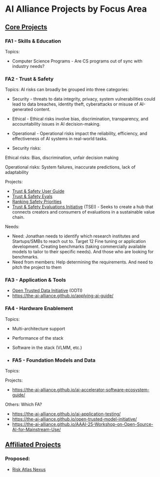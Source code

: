 # AI Alliance Projects by Focus Area 
## [Core Projects](https://thealliance.ai/core-projects)

### FA1 - Skills & Education
Topics: 
* Computer Science Programs - Are CS programs out of sync with industry needs?

### FA2 - Trust & Safety
Topics: AI risks can broadly be grouped into three categories:
* Security - threats to data integrity, privacy, system vulnerabilities could lead to data breaches, identity theft, cyberattacks or misuse of AI-generated content.
* Ethical - Ethical risks involve bias, discrimination, transparency, and accountability issues in AI decision-making.
* Operational - Operational risks impact the reliability, efficiency, and effectiveness of AI systems in real-world tasks.

* Security risks: 

Ethical risks: Bias, discrimination, unfair decision making 

Operational risks: System failures, inaccurate predictions, lack of adaptability

Projects:
* [Trust & Safety User Guide](https://the-ai-alliance.github.io/trust-safety-user-guide/)
* [Trust & Safety Evals](https://the-ai-alliance.github.io/trust-safety-evals/)
* [Ranking Safety Priorities](https://the-ai-alliance.github.io/ranking-safety-priorities/)
* [Trust & Safety Evaluations Initiative](https://the-ai-alliance.github.io/trust-safety-evals/) (TSEI) - Seeks to create a hub that connects creators and consumers of evaluations in a sustainable value chain.

Needs: 
* Need: Jonathan needs to identify which research institutes and Startups/SMBs to reach out to. Target 12 Fine tuning or application development. Creating benchmarks (taking commercially available models to tailor to their specific needs). And those who are looking for benchmarks. 
* Need from members: Help determining the requirements. And need to pitch the project to them 

### FA3 - Application & Tools
* [Open Trusted Data Initiative](https://the-ai-alliance.github.io/open-trusted-data-initiative/) (ODTI)
* https://the-ai-alliance.github.io/applying-ai-guide/

### FA4 - Hardware Enablement
Topics: 
- Multi-architecture support
- Performance of the stack
- Software in the stack (VLMM, etc.)

- ### FA5 - Foundation Models and Data
Topics:

Projects:
* https://the-ai-alliance.github.io/ai-accelerator-software-ecosystem-guide/

Others: Which FA? 
* https://the-ai-alliance.github.io/ai-application-testing/
* https://the-ai-alliance.github.io/open-trusted-model-initiative/
* https://the-ai-alliance.github.io/AAAI-25-Workshop-on-Open-Source-AI-for-Mainstream-Use/

##   [Affiliated Projects](https://thealliance.ai/affiliated-projects)

### Proposed:
- [Risk Atlas Nexus](https://github.com/IBM/risk-atlas-nexus)
